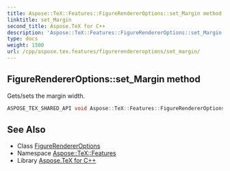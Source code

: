 ```yaml
---
title: Aspose::TeX::Features::FigureRendererOptions::set_Margin method
linktitle: set_Margin
second_title: Aspose.TeX for C++
description: 'Aspose::TeX::Features::FigureRendererOptions::set_Margin method. Gets/sets the margin width in C++.'
type: docs
weight: 1500
url: /cpp/aspose.tex.features/figurerendereroptions/set_margin/
---
```

## FigureRendererOptions::set_Margin method


Gets/sets the margin width.

```cpp
ASPOSE_TEX_SHARED_API void Aspose::TeX::Features::FigureRendererOptions::set_Margin(float value)
```

## See Also

* Class [FigureRendererOptions](../)
* Namespace [Aspose::TeX::Features](../../)
* Library [Aspose.TeX for C++](../../../)
